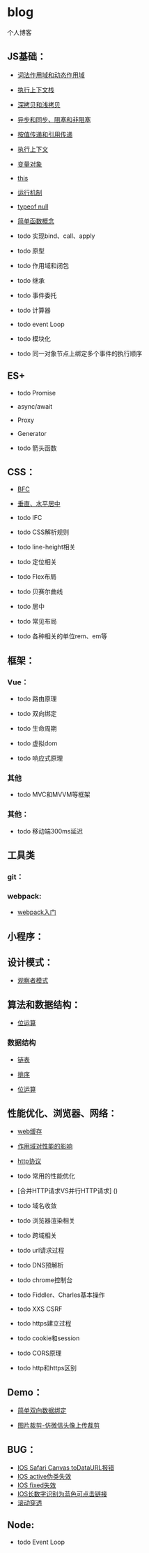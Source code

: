 # blog
个人博客


## JS基础：

* [词法作用域和动态作用域](https://github.com/L-small/blog/issues/5)

* [执行上下文栈]()

* [深拷贝和浅拷贝](https://github.com/L-small/blog/blob/master/JS/%E6%B7%B1%E6%8B%B7%E8%B4%9D%E5%92%8C%E6%B5%85%E6%8B%B7%E8%B4%9D.md)

* [异步和同步、阻塞和非阻塞](https://github.com/L-small/blog/blob/master/JS/%E5%BC%82%E6%AD%A5%E5%92%8C%E5%90%8C%E6%AD%A5%E3%80%81%E9%98%BB%E5%A1%9E%E5%92%8C%E9%9D%9E%E9%98%BB%E5%A1%9E.md)

* [按值传递和引用传递](https://github.com/L-small/blog/blob/master/JS/%E6%8C%89%E5%80%BC%E4%BC%A0%E9%80%92%E5%92%8C%E5%BC%95%E7%94%A8%E4%BC%A0%E9%80%92.md)

* [执行上下文](https://github.com/L-small/blog/blob/master/JS/%E6%89%A7%E8%A1%8C%E4%B8%8A%E4%B8%8B%E6%96%87.md)

* [变量对象](https://github.com/L-small/blog/blob/master/JS/JS%E5%8F%98%E9%87%8F%E5%AF%B9%E8%B1%A1.md)

* [this](https://github.com/L-small/blog/blob/master/JS/this.md)

* [运行机制](https://github.com/L-small/blog/blob/master/JS/js%E8%BF%90%E8%A1%8C%E6%9C%BA%E5%88%B6.md)

* [typeof null](https://github.com/L-small/blog/blob/master/JS/typeof%20null.md)

* [简单函数概念](https://github.com/L-small/blog/blob/master/JS/%E7%AE%80%E5%8D%95%E5%87%BD%E6%95%B0%E6%A6%82%E5%BF%B5.md)

* todo 实现bind、call、apply

* todo 原型

* todo 作用域和闭包

* todo 继承

* todo 事件委托

* todo 计算器

* todo event Loop

* todo 模块化

* todo 同一对象节点上绑定多个事件的执行顺序



## ES+

* todo Promise

* async/await

* Proxy

* Generator

* todo 箭头函数



## CSS：

* [BFC](https://github.com/L-small/blog/blob/master/CSS/BFC.md)

* [垂直、水平居中](https://github.com/L-small/blog/blob/master/CSS/%E5%B8%B8%E8%A7%81%E7%9A%84%E5%B1%85%E4%B8%AD.md)

* todo IFC

* todo CSS解析规则

* todo line-height相关

* todo 定位相关

* todo Flex布局

* todo 贝赛尔曲线

* todo 居中

* todo 常见布局

* todo 各种相关的单位rem、em等




## 框架：

### Vue：

* todo 路由原理

* todo 双向绑定

* todo 生命周期

* todo 虚拟dom

* todo 响应式原理

### 其他

* todo MVC和MVVM等框架

### 其他：

* todo 移动端300ms延迟



## 工具类

### git：

### webpack: 

* [webpack入门](https://github.com/L-small/blog/blob/master/%E5%B7%A5%E7%A8%8B%E5%8C%96/webpack/webpack%E7%AE%80%E4%BB%8B.md)



## 小程序：



## 设计模式：

* [观察者模式](https://github.com/L-small/blog/blob/master/%E8%AE%BE%E8%AE%A1%E6%A8%A1%E5%BC%8F/%E8%A7%82%E5%AF%9F%E8%80%85%E6%A8%A1%E5%BC%8F/index.md)



## 算法和数据结构：

* [位运算](https://github.com/L-small/blog/blob/master/%E7%AE%97%E6%B3%95%E5%92%8C%E6%95%B0%E6%8D%AE%E7%BB%93%E6%9E%84/%E4%BD%8D%E8%BF%90%E7%AE%97.md)

### 数据结构

* [链表](https://github.com/L-small/blog/blob/master/%E7%AE%97%E6%B3%95%E5%92%8C%E6%95%B0%E6%8D%AE%E7%BB%93%E6%9E%84/%E6%95%B0%E6%8D%AE%E7%BB%93%E6%9E%84/%E9%93%BE%E8%A1%A8.md)

* [排序](https://github.com/L-small/blog/blob/master/%E7%AE%97%E6%B3%95%E5%92%8C%E6%95%B0%E6%8D%AE%E7%BB%93%E6%9E%84/%E6%8E%92%E5%BA%8F.md)

* [位运算](https://github.com/L-small/blog/blob/master/%E7%AE%97%E6%B3%95%E5%92%8C%E6%95%B0%E6%8D%AE%E7%BB%93%E6%9E%84/%E4%BD%8D%E8%BF%90%E7%AE%97.md)

## 性能优化、浏览器、网络：

* [web缓存](https://github.com/L-small/blog/blob/master/%E6%80%A7%E8%83%BD%E4%BC%98%E5%8C%96%E3%80%81%E6%B5%8F%E8%A7%88%E5%99%A8%E3%80%81%E7%BD%91%E7%BB%9C/web%E7%BC%93%E5%AD%98.md)

* [作用域对性能的影响](https://github.com/L-small/blog/blob/master/%E6%80%A7%E8%83%BD%E4%BC%98%E5%8C%96%E3%80%81%E6%B5%8F%E8%A7%88%E5%99%A8%E3%80%81%E7%BD%91%E7%BB%9C/JS%E4%BD%9C%E7%94%A8%E5%9F%9F%E5%AF%B9%E6%80%A7%E8%83%BD%E7%9A%84%E5%BD%B1%E5%93%8D.md)

* [http协议](https://github.com/L-small/blog/blob/master/%E6%80%A7%E8%83%BD%E4%BC%98%E5%8C%96%E3%80%81%E6%B5%8F%E8%A7%88%E5%99%A8%E3%80%81%E7%BD%91%E7%BB%9C/http%E5%8D%8F%E8%AE%AE.md)

* todo 常用的性能优化

* [合并HTTP请求VS并行HTTP请求] ()

* todo 域名收敛

* todo 浏览器渲染相关

* todo 跨域相关

* todo url请求过程

* todo DNS预解析

* todo chrome控制台

* todo Fiddler、Charles基本操作

* todo XXS CSRF

* todo https建立过程

* todo cookie和session

* todo CORS原理

* todo http和https区别



## Demo：

* [简单双向数据绑定](https://github.com/L-small/blog/tree/master/Demo/%E7%AE%80%E6%98%93%E6%95%B0%E6%8D%AE%E5%8F%8C%E5%90%91%E7%BB%91%E5%AE%9A)

* [图片裁剪-仿微信头像上传裁剪](https://github.com/L-small/img-clip)



## BUG：

* [IOS Safari Canvas toDataURL报错](https://github.com/L-small/blog/blob/master/BUG/IOS%20Safari%20Canvas%20toDataURL%E6%8A%A5%E9%94%99.md)
* [IOS active伪类失效](https://github.com/L-small/blog/blob/master/BUG/IOS%20active%E4%BC%AA%E7%B1%BB%E5%A4%B1%E6%95%88.md)
* [IOS fixed失效](https://github.com/L-small/blog/blob/master/BUG/IOS%20fixed%E5%A4%B1%E6%95%88.md)
* [IOS长数字识别为蓝色可点击链接](https://github.com/L-small/blog/blob/master/BUG/IOS%E9%95%BF%E6%95%B0%E5%AD%97%E8%AF%86%E5%88%AB%E4%B8%BA%E8%93%9D%E8%89%B2%E5%8F%AF%E7%82%B9%E5%87%BB%E9%93%BE%E6%8E%A5.md)
* [滚动穿透](https://github.com/L-small/blog/blob/master/BUG/%E6%BB%9A%E5%8A%A8%E7%A9%BF%E9%80%8F.md)



## Node:

* todo Event Loop

<br>

<br>

<br>

